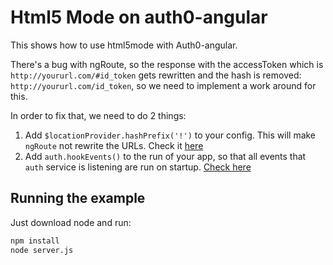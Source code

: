 # Html5 Mode on auth0-angular

This shows how to use html5mode with Auth0-angular.

There's a bug with ngRoute, so the response with the accessToken which is `http://yoururl.com/#id_token` gets rewritten and the hash is removed: `http://yoururl.com/id_token`, so we need to implement a work around for this.

In order to fix that, we need to do 2 things:

1. Add `$locationProvider.hashPrefix('!')` to your config. This will make `ngRoute` not rewrite the URLs. Check it [here](https://github.com/auth0/auth0-angular/blob/master/examples/html5mode/public/app.js#L29)
2. Add `auth.hookEvents()` to the run of your app, so that all events that `auth` service is listening are run on startup. [Check here](https://github.com/auth0/auth0-angular/blob/master/examples/html5mode/public/app.js#L29)

## Running the example

Just download node and run:

````bash
npm install
node server.js
````
